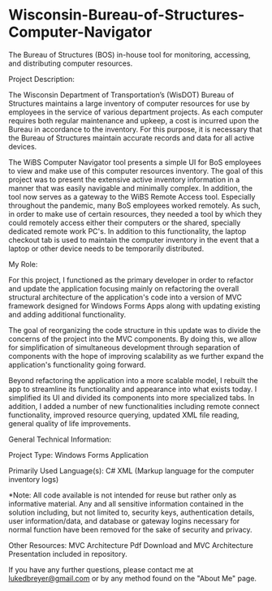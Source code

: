 # Wisconsin-Bureau-of-Structures-Computer-Navigator
The Bureau of Structures (BOS) in-house tool for monitoring, accessing, and distributing computer resources.

Project Description:

The Wisconsin Department of Transportation’s (WisDOT) Bureau of Structures maintains a large inventory of computer resources for use by employees in the service of various department projects. As each computer requires both regular maintenance and upkeep, a cost is incurred upon the Bureau in accordance to the inventory. For this purpose, it is necessary that the Bureau of Structures maintain accurate records and data for all active devices.

The WiBS Computer Navigator tool presents a simple UI for BoS employees to view and make use of this computer resources inventory. The goal of this project was to present the extensive active inventory information in a manner that was easily navigable and minimally complex. In addition, the tool now serves as a gateway to the WiBS Remote Access tool. Especially throughout the pandemic, many BoS employees worked remotely. As such, in order to make use of certain resources, they needed a tool by which they could remotely access either their computers or the shared, specially dedicated remote work PC's. In addition to this functionality, the laptop checkout tab is used to maintain the computer inventory in the event that a laptop or other device needs to be temporarily distributed.


My Role:

For this project, I functioned as the primary developer in order to refactor and update the application focusing mainly on refactoring the overall structural architecture of the application's code into a version of MVC framework designed for Windows Forms Apps along with updating existing and adding additional functionality.

The goal of reorganizing the code structure in this update was to divide the concerns of the project into the MVC components. By doing this, we allow for simplification of simultaneous development through separation of components with the hope of improving scalability as we further expand the application's functionality going forward.

Beyond refactoring the application into a more scalable model, I rebuilt the app to streamline its functionality and appearance into what exists today. I simplified its UI and divided its components into more specialized tabs. In addition, I added a number of new functionalities including remote connect functionality, improved resource querying, updated XML file reading, general quality of life improvements.

General Technical Information:

Project Type:
Windows Forms Application

Primarily Used Language(s):
C#
XML (Markup language for the computer inventory logs)


*Note: All code available is not intended for reuse but rather only as informative material. Any and all sensitive information contained in the solution including, but not limited to, security keys, authentication details, user information/data, and database or gateway logins necessary for normal function have been removed for the sake of security and privacy. 

Other Resources:
MVC Architecture Pdf Download and MVC Architecture Presentation included in repository.

If you have any further questions, please contact me at lukedbreyer@gmail.com or by any method found on the "About Me" page.

